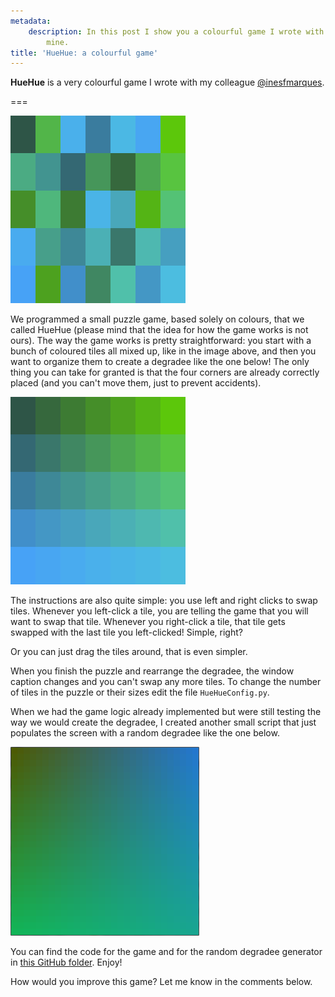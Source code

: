 ```yaml
---
metadata:
    description: In this post I show you a colourful game I wrote with a friend of
        mine.
title: 'HueHue: a colourful game'
---
```


**HueHue** is a very colourful game I wrote with my colleague [@inesfmarques][ines].

===

![a screenshot of an initial scrambled degradee from the game](a_start.png)

We programmed a small puzzle game, based solely on colours, that we called HueHue (please mind that the idea for how the game works is not ours). The way the game works is pretty straightforward: you start with a bunch of coloured tiles all mixed up, like in the image above, and then you want to organize them to create a degradee like the one below! The only thing you can take for granted is that the four corners are already correctly placed (and you can't move them, just to prevent accidents).

![a screenshot of the corresponding final state with the degradee in place](end.png)

The instructions are also quite simple: you use left and right clicks to swap tiles. Whenever you left-click a tile, you are telling the game that you will want to swap that tile. Whenever you right-click a tile, that tile gets swapped with the last tile you left-clicked! Simple, right?

Or you can just drag the tiles around, that is even simpler.

When you finish the puzzle and rearrange the degradee, the window caption changes and you can't swap any more tiles. To change the number of tiles in the puzzle or their sizes edit the file `HueHueConfig.py`.

When we had the game logic already implemented but were still testing the way we would create the degradee, I created another small script that just populates the screen with a random degradee like the one below. 

![a "continuous" degradee from the helper script](degradee.png)

You can find the code for the game and for the random degradee generator in [this GitHub folder][huehuegh]. Enjoy!

How would you improve this game? Let me know in the comments below.

[ines]: https://github.com/inesfmarques/
[huehuegh]: https://github.com/RojerGS/minigames/tree/master/huehue
